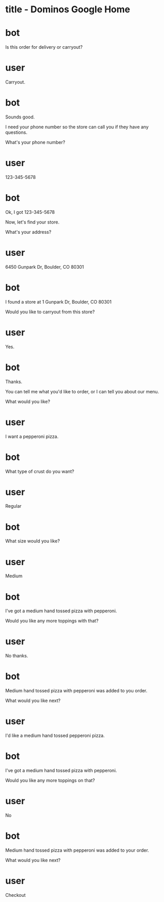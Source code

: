 title - Dominos Google Home
================

# bot
Is this order for delivery or carryout?

# user
Carryout.

# bot

Sounds good.

I need your phone number so the store can call you if they have any questions.

What's your phone number?

# user

123-345-5678

# bot

Ok, I got 123-345-5678

Now, let's find your store.

What's your address?

# user

6450 Gunpark Dr, Boulder, CO 80301

# bot

I found a store at 1 Gunpark Dr, Boulder, CO 80301

Would you like to carryout from this store?

# user

Yes.

# bot

Thanks.

You can tell me what you'd like to order, or I can tell you about our menu.

What would you like?

# user

I want a pepperoni pizza.

# bot

What type of crust do you want?

# user

Regular

# bot

What size would you like?

# user

Medium

# bot

I've got a medium hand tossed pizza with pepperoni.

Would you like any more toppings with that?

# user

No thanks.

# bot

Medium hand tossed pizza with pepperoni was added to you order.

What would you like next?

# user

I'd like a medium hand tossed pepperoni pizza.

# bot

I've got a medium hand tossed pizza with pepperoni.

Would you like any more toppings on that?

# user

No

# bot

Medium hand tossed pizza with pepperoni was added to your order.

What would you like next?

# user

Checkout